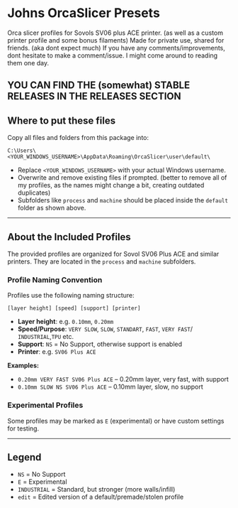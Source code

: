 # Johns OrcaSlicer Presets

Orca slicer profiles for Sovols SV06 plus ACE printer. (as well as a custom printer profile and some bonus filaments)
Made for private use, shared for friends. (aka dont expect much) 
If you have any comments/improvements, dont hesitate to make a comment/issue. I might come around to reading them one day.

## YOU CAN FIND THE (somewhat) STABLE RELEASES IN THE RELEASES SECTION

## Where to put these files

Copy all files and folders from this package into:

```
C:\Users\<YOUR_WINDOWS_USERNAME>\AppData\Roaming\OrcaSlicer\user\default\
```

- Replace `<YOUR_WINDOWS_USERNAME>` with your actual Windows username.
- Overwrite and remove existing files if prompted. (better to remove all of my profiles, as the names might change a bit, creating outdated duplicates)
- Subfolders like `process` and `machine` should be placed inside the `default` folder as shown above.

---

## About the Included Profiles

The provided profiles are organized for Sovol SV06 Plus ACE and similar printers. They are located in the `process` and `machine` subfolders.

### Profile Naming Convention

Profiles use the following naming structure:

```
[layer height] [speed] [support] [printer]
```

- **Layer height**: e.g. `0.10mm`, `0.20mm`
- **Speed/Purpose**: `VERY SLOW`, `SLOW`, `STANDART`, `FAST`, `VERY FAST`/ `INDUSTRIAL`,`TPU` etc.
- **Support**: `NS` = No Support, otherwise support is enabled
- **Printer**: e.g. `SV06 Plus ACE`

**Examples:**
- `0.20mm VERY FAST SV06 Plus ACE` – 0.20mm layer, very fast, with support
- `0.10mm SLOW NS SV06 Plus ACE` – 0.10mm layer, slow, no support

### Experimental Profiles

Some profiles may be marked as `E` (experimental) or have custom settings for testing.

---

## Legend

- `NS` = No Support
- `E` = Experimental
- `INDUSTRIAL` = Standard, but stronger (more walls/infill)
- `edit` = Edited version of a default/premade/stolen profile
